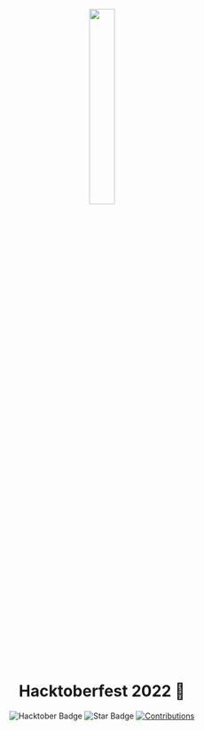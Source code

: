 <p align="center">
    <a href="https://hacktoberfest.digitalocean.com/">
        <img src="https://encrypted-tbn0.gstatic.com/images?q=tbn:ANd9GcTq1vUSZY6iOj646FJrS4CuQGRzk22I76C_tA&usqp=CAU" width="30%">
    </a>
</p>

<h1 align="center"> Hacktoberfest 2022 🎉</h1>

<div align="center">
  
<img src="https://img.shields.io/badge/hacktoberfest-2022-blueviolet" alt="Hacktober Badge"/>
 <img src="https://img.shields.io/static/v1?label=%F0%9F%8C%9F&message=If%20Useful&style=style=flat&color=BC4E99" alt="Star Badge"/>
 <a href="https://github.com/yaelahaiz" ><img src="https://img.shields.io/badge/Contributions-welcome-violet.svg?style=flat&logo=git" alt="Contributions" /></a>

</div>

